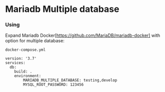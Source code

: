 
# Mariadb Multiple database

### Using

Expand Mariadb Docker[https://github.com/MariaDB/mariadb-docker] with option for multiple database:

`docker-compose.yml`
```shell
version: '3.7'
services:
  db:
    build: .
    environment:
        MARIADB_MULTIPLE_DATABASE: testing,develop
        MYSQL_ROOT_PASSWORD: 123456
```
